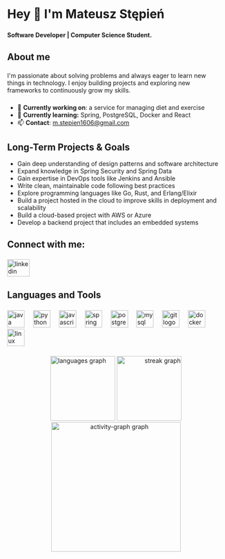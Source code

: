 <h1 align="left">Hey 👋 I'm Mateusz Stępień</h1>

###

<h4 align="left">Software Developer | Computer Science Student.</h4>

###

<h2 align="left">About me</h2>

###

<p align="left">I'm passionate about solving problems and always eager to learn new things in technology. I enjoy building projects and exploring new frameworks to continuously grow my skills.</p>

###

- 🔭 **Currently working on**: a service for managing diet and exercise
- 🌱 **Currently learning:** Spring, PostgreSQL, Docker and React
- 📫 **Contact**: [m.stepien1606@gmail.com](mailto:m.stepien1606@gmail.com)

###

<h2 alighn="left">Long-Term Projects & Goals</h2>

- Gain deep understanding of design patterns and software architecture
- Expand knowledge in Spring Security and Spring Data
- Gain expertise in DevOps tools like Jenkins and Ansible
- Write clean, maintainable code following best practices
- Explore programming languages like Go, Rust, and Erlang/Elixir
- Build a project hosted in the cloud to improve skills in deployment and scalability
- Build a cloud-based project with AWS or Azure
- Develop a backend project that includes an embedded systems

###

<h2 align="left">Connect with me:</h2>

###

<div align="left">
  <a href="https://www.linkedin.com/in/mateusz-st%C4%99pie%C5%84-612658249/" target="_blank">
    <img src="https://raw.githubusercontent.com/maurodesouza/profile-readme-generator/master/src/assets/icons/social/linkedin/default.svg" width="52" height="40" alt="linkedin logo"  />
  </a>
</div>

###

<h2 align="left">Languages and Tools</h2>

###

<div align="left">
  <img src="https://cdn.jsdelivr.net/gh/devicons/devicon/icons/java/java-original.svg" height="40" alt="java logo"  />
  <img width="12" />
  <img src="https://cdn.jsdelivr.net/gh/devicons/devicon/icons/python/python-original.svg" height="40" alt="python logo"  />
  <img width="12" />
  <img src="https://cdn.jsdelivr.net/gh/devicons/devicon/icons/javascript/javascript-original.svg" height="40" alt="javascript logo"  />
  <img width="12" />
  <img src="https://cdn.jsdelivr.net/gh/devicons/devicon/icons/spring/spring-original.svg" height="40" alt="spring logo"  />
  <img width="12" />
  <img src="https://cdn.jsdelivr.net/gh/devicons/devicon/icons/postgresql/postgresql-original.svg" height="40" alt="postgresql logo"  />
  <img width="12" />
  <img src="https://cdn.jsdelivr.net/gh/devicons/devicon/icons/mysql/mysql-original.svg" height="40" alt="mysql logo"  />
  <img width="12" />
  <img src="https://cdn.jsdelivr.net/gh/devicons/devicon/icons/git/git-original.svg" height="40" alt="git logo"  />
  <img width="12" />
  <img src="https://cdn.jsdelivr.net/gh/devicons/devicon/icons/docker/docker-original.svg" height="40" alt="docker logo"  />
  <img width="12" />
  <img src="https://cdn.jsdelivr.net/gh/devicons/devicon/icons/linux/linux-original.svg" height="40" alt="linux logo"  />
</div>

###
<div align="center">
<span align="left">
  <img src="https://github-readme-stats.vercel.app/api/top-langs?username=m-stepien&locale=en&hide_title=false&layout=compact&card_width=320&langs_count=5&theme=dark&hide_border=false&order=2" height="150" alt="languages graph"  />
</span>
<span align="right">
  <img src="https://streak-stats.demolab.com?user=m-stepien&locale=en&mode=daily&theme=dark&hide_border=false&border_radius=5&date_format=j/n%5B/Y%5D&order=3" height="150" alt="streak graph"  />
</span>
</div>
<div align="center">
  <img src="https://github-readme-activity-graph.vercel.app/graph?username=m-stepien&radius=16&theme=github-dark&area=true&order=5&custom_title=Contributions%20Graph" height="300" alt="activity-graph graph"  />
</div>

###
